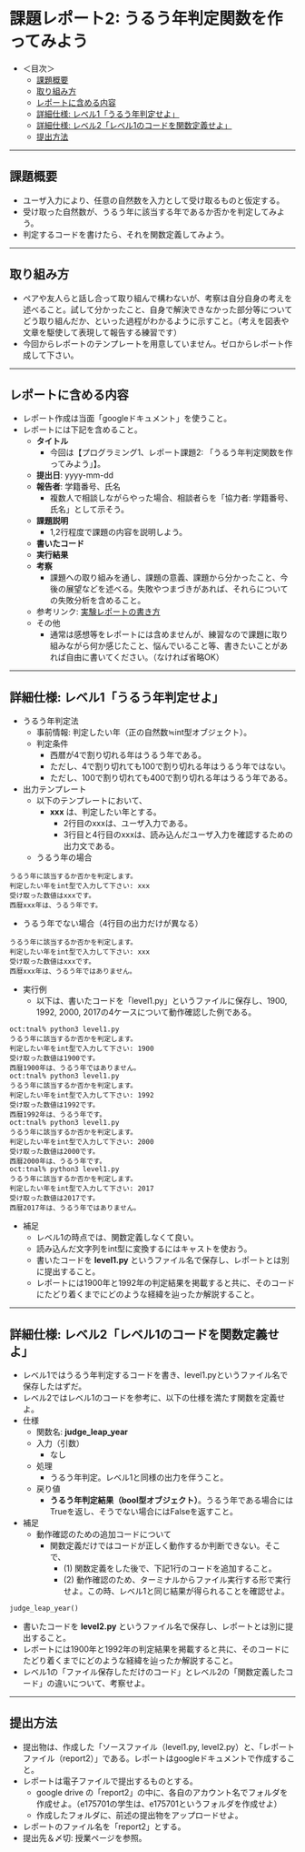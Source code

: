 # 課題レポート2: うるう年判定関数を作ってみよう

- ＜目次＞
  - <a href="#abst">課題概要</a>
  - <a href="#howto">取り組み方</a>
  - <a href="#report">レポートに含める内容</a>
  - <a href="#level1">詳細仕様: レベル1「うるう年判定せよ」</a>
  - <a href="#level2">詳細仕様: レベル2「レベル1のコードを関数定義せよ」</a>
  - <a href="#upload">提出方法</a>

<hr>

## <a name="abst">課題概要</a>
- ユーザ入力により、任意の自然数を入力として受け取るものと仮定する。
- 受け取った自然数が、うるう年に該当する年であるか否かを判定してみよう。
- 判定するコードを書けたら、それを関数定義してみよう。

<hr>

## <a name="howto">取り組み方</a>
- ペアや友人らと話し合って取り組んで構わないが、考察は自分自身の考えを述べること。試して分かったこと、自身で解決できなかった部分等についてどう取り組んだか、といった過程がわかるように示すこと。（考えを図表や文章を駆使して表現して報告する練習です）
- 今回からレポートのテンプレートを用意していません。ゼロからレポート作成して下さい。

<hr>

## <a name="report">レポートに含める内容</a>
- レポート作成は当面「googleドキュメント」を使うこと。
- レポートには下記を含めること。
  - **タイトル**
    - 今回は【プログラミング1、レポート課題2: 「うるう年判定関数を作ってみよう」】。
  - **提出日**: yyyy-mm-dd
  - **報告者**: 学籍番号、氏名
    - 複数人で相談しながらやった場合、相談者らを「協力者: 学籍番号、氏名」として示そう。
  - **課題説明**
    - 1,2行程度で課題の内容を説明しよう。
  - **書いたコード**
  - **実行結果**
  - **考察**
    - 課題への取り組みを通し、課題の意義、課題から分かったこと、今後の展望などを述べる。失敗やつまづきがあれば、それらについての失敗分析を含めること。
  - 参考リンク: [実験レポートの書き方](http://www.report.gusoku.net/jikken/jikkenreport.html)
  - その他
    - 通常は感想等をレポートには含めませんが、練習なので課題に取り組みながら何か感じたこと、悩んでいること等、書きたいことがあれば自由に書いてください。（なければ省略OK）

<hr>

## <a name="level1">詳細仕様: レベル1「うるう年判定せよ」</a>
- うるう年判定法
  - 事前情報: 判定したい年（正の自然数≒int型オブジェクト）。
  - 判定条件
    - 西暦が4で割り切れる年はうるう年である。
    - ただし、4で割り切れても100で割り切れる年はうるう年ではない。
    - ただし、100で割り切れても400で割り切れる年はうるう年である。
- 出力テンプレート
  - 以下のテンプレートにおいて、
    - **xxx** は、判定したい年とする。
      - 2行目のxxxは、ユーザ入力である。
      - 3行目と4行目のxxxは、読み込んだユーザ入力を確認するための出力文である。
  - うるう年の場合
```
うるう年に該当するか否かを判定します。
判定したい年をint型で入力して下さい: xxx
受け取った数値はxxxです。
西暦xxx年は、うるう年です。
```
  - うるう年でない場合（4行目の出力だけが異なる）
```
うるう年に該当するか否かを判定します。
判定したい年をint型で入力して下さい: xxx
受け取った数値はxxxです。
西暦xxx年は、うるう年ではありません。
```
- 実行例
  - 以下は、書いたコードを「level1.py」というファイルに保存し、1900, 1992, 2000, 2017の4ケースについて動作確認した例である。
```
oct:tnal% python3 level1.py
うるう年に該当するか否かを判定します。
判定したい年をint型で入力して下さい: 1900
受け取った数値は1900です。
西暦1900年は、うるう年ではありません。
oct:tnal% python3 level1.py
うるう年に該当するか否かを判定します。
判定したい年をint型で入力して下さい: 1992
受け取った数値は1992です。
西暦1992年は、うるう年です。
oct:tnal% python3 level1.py
うるう年に該当するか否かを判定します。
判定したい年をint型で入力して下さい: 2000
受け取った数値は2000です。
西暦2000年は、うるう年です。
oct:tnal% python3 level1.py
うるう年に該当するか否かを判定します。
判定したい年をint型で入力して下さい: 2017
受け取った数値は2017です。
西暦2017年は、うるう年ではありません。
```

- 補足
  - レベル1の時点では、関数定義しなくて良い。
  - 読み込んだ文字列をint型に変換するにはキャストを使おう。
  - 書いたコードを **level1.py** というファイル名で保存し、レポートとは別に提出すること。
  - レポートには1900年と1992年の判定結果を掲載すると共に、そのコードにたどり着くまでにどのような経緯を辿ったか解説すること。

<hr>

## <a name="level2">詳細仕様: レベル2「レベル1のコードを関数定義せよ」</a>
- レベル1ではうるう年判定するコードを書き、level1.pyというファイル名で保存したはずだ。
- レベル2ではレベル1のコードを参考に、以下の仕様を満たす関数を定義せよ。
- 仕様
  - 関数名: **judge_leap_year**
  - 入力（引数）
    - なし
  - 処理
    - うるう年判定。レベル1と同様の出力を伴うこと。
  - 戻り値
    - **うるう年判定結果（bool型オブジェクト）**。うるう年である場合にはTrueを返し、そうでない場合にはFalseを返すこと。
- 補足
  - 動作確認のための追加コードについて
    - 関数定義だけではコードが正しく動作するか判断できない。そこで、
      - (1) 関数定義をした後で、下記1行のコードを追加すること。
      - (2) 動作確認のため、ターミナルからファイル実行する形で実行せよ。この時、レベル1と同じ結果が得られることを確認せよ。
```
judge_leap_year()
```
  - 書いたコードを **level2.py** というファイル名で保存し、レポートとは別に提出すること。
  - レポートには1900年と1992年の判定結果を掲載すると共に、そのコードにたどり着くまでにどのような経緯を辿ったか解説すること。
  - レベル1の「ファイル保存しただけのコード」とレベル2の「関数定義したコード」の違いについて、考察せよ。


<hr>

## <a name="upload">提出方法</a>
- 提出物は、作成した「ソースファイル（level1.py, level2.py）と、「レポートファイル（report2）」である。レポートはgoogleドキュメントで作成すること。
- レポートは電子ファイルで提出するものとする。
  - google drive の「report2」の中に、各自のアカウント名でフォルダを作成せよ。（e175701の学生は、e175701というフォルダを作成せよ）
  - 作成したフォルダに、前述の提出物をアップロードせよ。
- レポートのファイル名を「report2」とする。
- 提出先＆〆切: 授業ページを参照。
